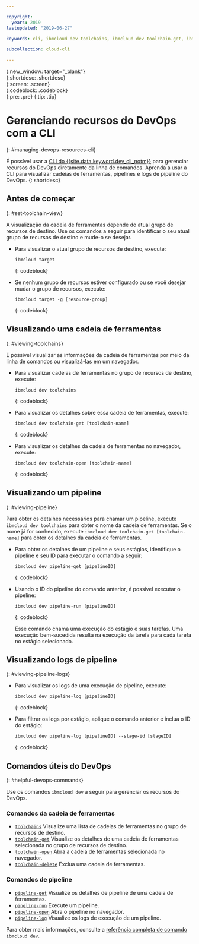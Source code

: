 ```yaml
---

copyright:
  years: 2019
lastupdated: "2019-06-27"

keywords: cli, ibmcloud dev toolchains, ibmcloud dev toolchain-get, ibmcloud dev toolchain-delete, ibmcloud dev toolchain-open, ibmcloud dev pipeline-get, ibmcloud dev pipeline-invoke, ibmcloud dev pipeline-log, ibmcloud dev pipeline-open, ibmcloud dev, cli blog, cli video, cli reference

subcollection: cloud-cli

---
```


{:new_window: target="_blank"}  
{:shortdesc: .shortdesc}  
{:screen: .screen}  
{:codeblock: .codeblock}  
{:pre: .pre}
{:tip: .tip}

# Gerenciando recursos do DevOps com a CLI
{: #managing-devops-resources-cli}

É possível usar a [CLI do {{site.data.keyword.dev_cli_notm}}](/docs/cli?topic=cloud-cli-getting-started) para gerenciar recursos do DevOps diretamente da linha de comandos. Aprenda a usar a CLI para visualizar cadeias de ferramentas, pipelines e logs de pipeline do DevOps.
{: shortdesc}

## Antes de começar
{: #set-toolchain-view}

A visualização da cadeia de ferramentas depende do atual grupo de recursos de destino. Use os comandos a seguir para identificar o seu atual grupo de recursos de destino e mude-o se desejar.

* Para visualizar o atual grupo de recursos de destino, execute:
  ```
  ibmcloud target
  ``` 
  {: codeblock}

* Se nenhum grupo de recursos estiver configurado ou se você desejar mudar o grupo de recursos, execute: 
  ```
  ibmcloud target -g [resource-group]
  ```
  {: codeblock}

## Visualizando uma cadeia de ferramentas
{: #viewing-toolchains}

É possível visualizar as informações da cadeia de ferramentas por meio da linha de comandos ou visualizá-las em um navegador.

* Para visualizar cadeias de ferramentas no grupo de recursos de destino, execute:
  ```
  ibmcloud dev toolchains
  ```
  {: codeblock}

* Para visualizar os detalhes sobre essa cadeia de ferramentas, execute:
  ```
  ibmcloud dev toolchain-get [toolchain-name]
  ```
  {: codeblock}

* Para visualizar os detalhes da cadeia de ferramentas no navegador, execute:
  ```
  ibmcloud dev toolchain-open [toolchain-name]
  ```
  {: codeblock}  

## Visualizando um pipeline
{: #viewing-pipeline}

Para obter os detalhes necessários para chamar um pipeline, execute `ibmcloud dev toolchains` para obter o nome da cadeia de ferramentas. Se o nome já for conhecido, execute `ibmcloud dev toolchain-get [toolchain-name]` para obter os detalhes da cadeia de ferramentas. 

* Para obter os detalhes de um pipeline e seus estágios, identifique o pipeline e seu ID para executar o comando a seguir:
  ```
  ibmcloud dev pipeline-get [pipelineID]
  ```
  {: codeblock}

* Usando o ID do pipeline do comando anterior, é possível executar o pipeline:
  ```
  ibmcloud dev pipeline-run [pipelineID]
  ```
  {: codeblock}

  Esse comando chama uma execução do estágio e suas tarefas. Uma execução bem-sucedida resulta na execução da tarefa para cada tarefa no estágio selecionado.

## Visualizando logs de pipeline
{: #viewing-pipeline-logs}

* Para visualizar os logs de uma execução de pipeline, execute:
  ```
  ibmcloud dev pipeline-log [pipelineID]
  ```
  {: codeblock}

* Para filtrar os logs por estágio, aplique o comando anterior e inclua o ID do estágio:
  ```
  ibmcloud dev pipeline-log [pipelineID] --stage-id [stageID]
  ```
  {: codeblock}

## Comandos úteis do DevOps
{: #helpful-devops-commands}

Use os comandos `ibmcloud dev` a seguir para gerenciar os recursos do DevOps.

### Comandos da cadeia de ferramentas
- [`toolchains`](/docs/cli/idt?topic=cloud-cli-idt-cli#toolchains) Visualize uma lista de cadeias de ferramentas no grupo de recursos de destino.
- [`toolchain-get`](/docs/cli/idt?topic=cloud-cli-idt-cli#toolchain-get) Visualize os detalhes de uma cadeia de ferramentas selecionada no grupo de recursos de destino.
- [`toolchain-open`](/docs/cli/idt?topic=cloud-cli-idt-cli#toolchain-open) Abra a cadeia de ferramentas selecionada no navegador.
- [`toolchain-delete`](/docs/cli/idt?topic=cloud-cli-idt-cli#toolchain-delete) Exclua uma cadeia de ferramentas.

### Comandos de pipeline
- [`pipeline-get`](/docs/cli/idt?topic=cloud-cli-idt-cli#pipeline-get) Visualize os detalhes de pipeline de uma cadeia de ferramentas.
- [`pipeline-run`](/docs/cli/idt?topic=cloud-cli-idt-cli#pipeline-run) Execute um pipeline.
- [`pipeline-open`](/docs/cli/idt?topic=cloud-cli-idt-cli#pipeline-open) Abra o pipeline no navegador.
- [`pipeline-log`](/docs/cli/idt?topic=cloud-cli-idt-cli#pipeline-log) Visualize os logs de execução de um pipeline.

Para obter mais informações, consulte a [referência completa de comando](/docs/cli/idt?topic=idt-cli) `ibmcloud dev`.
